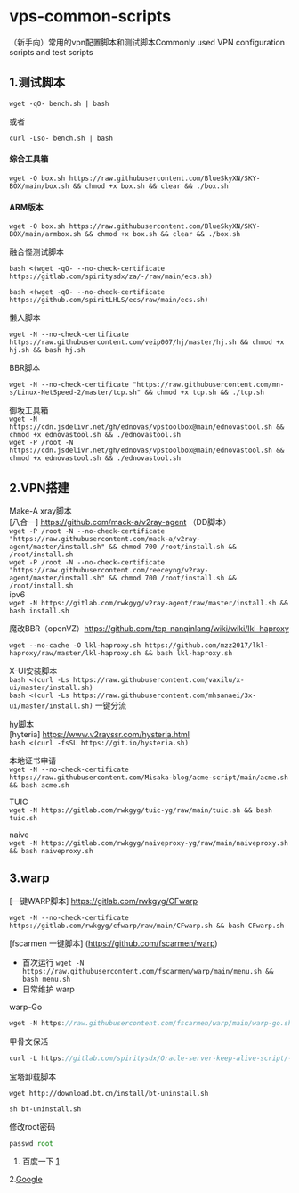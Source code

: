 # vps-common-scripts
（新手向）常用的vpn配置脚本和测试脚本Commonly used VPN configuration scripts and test scripts  

## 1.测试脚本   
```
wget -qO- bench.sh | bash
```  
或者  
```
curl -Lso- bench.sh | bash
```
#### 综合工具箱  
```
wget -O box.sh https://raw.githubusercontent.com/BlueSkyXN/SKY-BOX/main/box.sh && chmod +x box.sh && clear && ./box.sh
```  
#### ARM版本  
```
wget -O box.sh https://raw.githubusercontent.com/BlueSkyXN/SKY-BOX/main/armbox.sh && chmod +x box.sh && clear && ./box.sh
```  

融合怪测试脚本  
```
bash <(wget -qO- --no-check-certificate https://gitlab.com/spiritysdx/za/-/raw/main/ecs.sh)
```  
```
bash <(wget -qO- --no-check-certificate https://github.com/spiritLHLS/ecs/raw/main/ecs.sh)
```  

懒人脚本  
```
wget -N --no-check-certificate https://raw.githubusercontent.com/veip007/hj/master/hj.sh && chmod +x hj.sh && bash hj.sh
```  

BBR脚本  
```
wget -N --no-check-certificate "https://raw.githubusercontent.com/mn-s/Linux-NetSpeed-2/master/tcp.sh" && chmod +x tcp.sh && ./tcp.sh
```  

御坂工具箱  
`wget -N https://cdn.jsdelivr.net/gh/ednovas/vpstoolbox@main/ednovastool.sh && chmod +x ednovastool.sh && ./ednovastool.sh`  
`wget -P /root -N https://cdn.jsdelivr.net/gh/ednovas/vpstoolbox@main/ednovastool.sh && chmod +x ednovastool.sh && ./ednovastool.sh`  

## 2.VPN搭建  
Make-A xray脚本  
[八合一]  https://github.com/mack-a/v2ray-agent  （DD脚本）  
`wget -P /root -N --no-check-certificate "https://raw.githubusercontent.com/mack-a/v2ray-agent/master/install.sh" && chmod 700 /root/install.sh && /root/install.sh`    
`wget -P /root -N --no-check-certificate "https://raw.githubusercontent.com/reeceyng/v2ray-agent/master/install.sh" && chmod 700 /root/install.sh && /root/install.sh`  
ipv6  
`wget -N https://gitlab.com/rwkgyg/v2ray-agent/raw/master/install.sh && bash install.sh`  

魔改BBR（openVZ）https://github.com/tcp-nanqinlang/wiki/wiki/lkl-haproxy  
```
wget --no-cache -O lkl-haproxy.sh https://github.com/mzz2017/lkl-haproxy/raw/master/lkl-haproxy.sh && bash lkl-haproxy.sh
```  


X-UI安装脚本  
`bash <(curl -Ls https://raw.githubusercontent.com/vaxilu/x-ui/master/install.sh)`  
`bash <(curl -Ls https://raw.githubusercontent.com/mhsanaei/3x-ui/master/install.sh)`   一键分流  

hy脚本  
[hyteria]  https://www.v2rayssr.com/hysteria.html  
`bash <(curl -fsSL https://git.io/hysteria.sh)`

本地证书申请  
`wget -N --no-check-certificate https://raw.githubusercontent.com/Misaka-blog/acme-script/main/acme.sh && bash acme.sh`  

TUIC  
`wget -N https://gitlab.com/rwkgyg/tuic-yg/raw/main/tuic.sh && bash tuic.sh`  


naive  
`wget -N https://gitlab.com/rwkgyg/naiveproxy-yg/raw/main/naiveproxy.sh && bash naiveproxy.sh`  

## 3.warp  
[一键WARP脚本]  https://gitlab.com/rwkgyg/CFwarp  
```
wget -N --no-check-certificate https://gitlab.com/rwkgyg/cfwarp/raw/main/CFwarp.sh && bash CFwarp.sh
``` 


[fscarmen 一键脚本]   (https://github.com/fscarmen/warp)  
 - 首次运行 `wget -N https://raw.githubusercontent.com/fscarmen/warp/main/menu.sh && bash menu.sh`  
 - 日常维护 warp

warp-Go  
```javascript data-lang="java"  
wget -N https://raw.githubusercontent.com/fscarmen/warp/main/warp-go.sh && bash warp-go.sh`  
```

甲骨文保活  
```javascript data-lang="java"  
curl -L https://gitlab.com/spiritysdx/Oracle-server-keep-alive-script/-/raw/main/oalive.sh -o oalive.sh && chmod +x oalive.sh && bash oalive.sh`
```

宝塔卸载脚本  
```
wget http://download.bt.cn/install/bt-uninstall.sh
```  

```
sh bt-uninstall.sh
``` 

修改root密码  
```javascript data-lang="java"
passwd root
```  

1. 百度一下 [1]

[1]:www.baidu.com

2.[Google](www.google.com)


